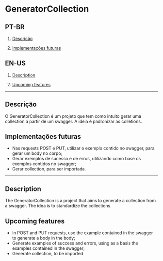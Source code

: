 # GeneratorCollection

## PT-BR

1. [Descricão](#descrição)

1. [Implementações futuras](#implementações-futuras)

## EN-US

1. [Description](#description)

1. [Upcoming features](#upcoming-features)

---

## Descrição

O GeneratorCollection é um projeto que tem como intuito gerar uma collection a partir de um swagger. A ideia é padronizar as colletions.

## Implementações futuras

- Nas requests POST e PUT, utilizar o exemplo contido no swagger, para gerar um body no corpo;
- Gerar exemplos de sucesso e de erros, utilizando como base os exemplos contidos no swagger;
- Gerar collection, para ser importada.

---

## Description

The GeneratorCollection is a project that aims to generate a collection from a swagger. The idea is to standardize the collections.

## Upcoming features

- In POST and PUT requests, use the example contained in the swagger to generate a body in the body;
- Generate examples of success and errors, using as a basis the examples contained in the swagger;
- Generate collection, to be imported
